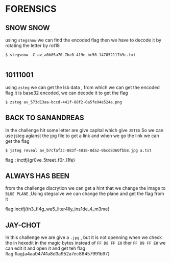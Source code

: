 FORENSICS
=========

SNOW SNOW
---------

using ```stegsnow``` we can find the encoded flag
then we have to decode it by rotating the letter by rot18

```
$ stegsnow -C av_a0b05a70-7bc0-419e-bc50-147852117b9c.txt


```

10111001
--------

using ```zsteg``` we can get the lsb data , from which we can get the encoded flag
it is base32 encoded, we can decode it to get the flag

```
$ zsteg av_573d13aa-bccd-441f-88f2-0a5fe94e524e.png
```
BACK TO SANANDREAS
------------------

In the challenge hit some letter are give capital which give ```JSTEG``` So we can use jsteg agianst the jpg file to  get a link
and when we go the link we can get the flag
```
$ jsteg reveal av_b7cfaf3c-883f-4818-8da2-0bcd8360fbb8.jpg a.txt
```
flag : inctfj{gr0ve_5treet_f0r_l1fe}

ALWAYS HAS BEEN
---------------
from the challenge discrytion we can get a hint that we change the image to ```BLUE PLANE``` ,Using stegsolve we can change the plane
and get the flag from it

flag:inctfj{th3_fl4g_wa5_liter4lly_ins1de_4_m3me}

JAY-CHOT
---------
In this challenge we are give a ```.jpg``` , but it is not openning
when we check the  in hexedit in the magic bytes instead of ```FF D8 FF E0```   ther ```FF D9 FF E0``` 
we can edit it and open it and get teh flag
flag:flag{a4aa04741a8d3a952a7ec88457991b97}
